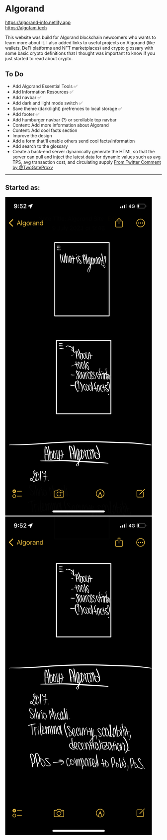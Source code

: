 # Algorand  
https://algorand-info.netlify.app  
https://algofam.tech  

This website was build for Algorand blockchain newcomers who wants to learn more about it. I also added links to useful projects on Algorand (like wallets, DeFi platforms and NFT marketplaces) and crypto glossary with some basic crypto definitions that I thought was important to know if you just started to read about crypto.  

## To Do
- Add Algorand Essential Tools :white_check_mark:
- Add Information Resources :white_check_mark:
- Add navbar :white_check_mark:
- Add dark and light mode switch :white_check_mark:
- Save theme (dark/light) prefrences to local storage :white_check_mark:
- Add footer :white_check_mark:
- Add humburger navbar (?) or scrollable top navbar
- Content: Add more information about Algorand
- Content: Add cool facts section 
- Improve the design
- Add a form that'll enable others send cool facts/information
- Add search to the glossary
- Create a back-end server dynamically generate the HTML so that the server can pull and inject the latest data for dynamic values such as avg TPS, avg transaction cost, and circulating supply [From Twitter Comment by @TwoGateProxy](https://twitter.com/TwoGateProxy/status/1669946696309301248)
  
---
## Started as:  
![first](IMG_0608.png)  
![second](IMG_0609.png)
